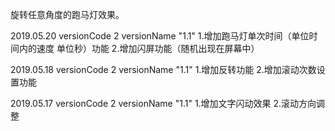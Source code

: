 
旋转任意角度的跑马灯效果。

2019.05.20
versionCode 2
versionName "1.1"
1.增加跑马灯单次时间（单位时间内的速度 单位秒）功能
2.增加闪屏功能（随机出现在屏幕中）

2019.05.18
versionCode 2
versionName "1.1"
1.增加反转功能
2.增加滚动次数设置功能

2019.05.17
versionCode 2
versionName "1.1" 
1.增加文字闪动效果
2.滚动方向调整

 
